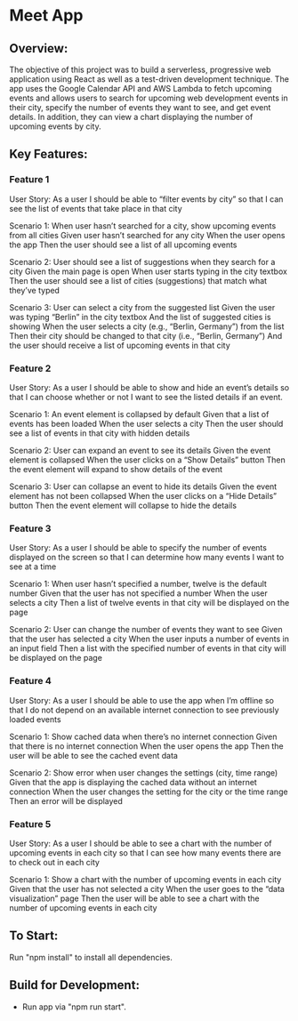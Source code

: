 # Meet App

## Overview: 
The objective of this project was to build a serverless, progressive web application using React as well as a test-driven development technique. The app uses the Google Calendar API and AWS Lambda to fetch upcoming events and allows users to search for upcoming web development events in their city, specify the number of events they want to see, and get event details. In addition, they can view a chart displaying the number of upcoming events by city.

## Key Features:

### Feature 1
User Story: 
As a user
I should be able to “filter events by city”
so that I can see the list of events that take place in that city

Scenario 1: When user hasn’t searched for a city, show upcoming events from all cities
Given user hasn’t searched for any city
When the user opens the app
Then the user should see a list of all upcoming events

Scenario 2: User should see a list of suggestions when they search for a city
Given the main page is open
When user starts typing in the city textbox
Then the user should see a list of cities (suggestions) that match what they’ve typed

Scenario 3: User can select a city from the suggested list
Given the user was typing “Berlin” in the city textbox
And the list of suggested cities is showing
When the user selects a city (e.g., “Berlin, Germany”) from the list
Then their city should be changed to that city (i.e., “Berlin, Germany”)
And the user should receive a list of upcoming events in that city

### Feature 2 
User Story: 
As a user
I should be able to show and hide an event’s details
so that I can choose whether or not I want to see the listed details if an event.

Scenario 1: An event element is collapsed by default
Given that a list of events has been loaded
When the user selects a city
Then the user should see a list of events in that city with hidden details

Scenario 2: User can expand an event to see its details
Given the event element is collapsed
When the user clicks on a “Show Details” button
Then the event element will expand to show details of the event

Scenario 3: User can collapse an event to hide its details
Given the event element has not been collapsed
When the user clicks on a “Hide Details” button
Then the event element will collapse to hide the details

### Feature 3
User Story:
As a user
I should be able to specify the number of events displayed on the screen
so that I can determine how many events I want to see at a time


Scenario 1: When user hasn’t specified a number, twelve is the default number
Given that the user has not specified a number
When the user selects a city
Then a list of twelve events in that city will be displayed on the page

Scenario 2: User can change the number of events they want to see
Given that the user has selected a city
When the user inputs a number of events in an input field
Then a list with the specified number of events in that city will be displayed on the page

### Feature 4 
User Story:
As a user
I should be able to use the app when I’m offline
so that I do not depend on an available internet connection to see previously loaded events

Scenario 1: Show cached data when there’s no internet connection
Given that there is no internet connection
When the user opens the app
Then the user will be able to see the cached event data

Scenario 2: Show error when user changes the settings (city, time range)
Given that the app is displaying the cached data without an internet connection
When the user changes the setting for the city or the time range
Then an error will be displayed

### Feature 5 
User Story: 
As a user 
I should be able to see a chart with the number of upcoming events in each city 
so that I can see how many events there are to check out in each city

Scenario 1: Show a chart with the number of upcoming events in each city
Given that the user has not selected a city
When the user goes to the “data visualization” page
Then the user will be able to see a chart with the number of upcoming events in each city

## To Start:

Run "npm install" to install all dependencies.

## Build for Development:

- Run app via "npm run start".


